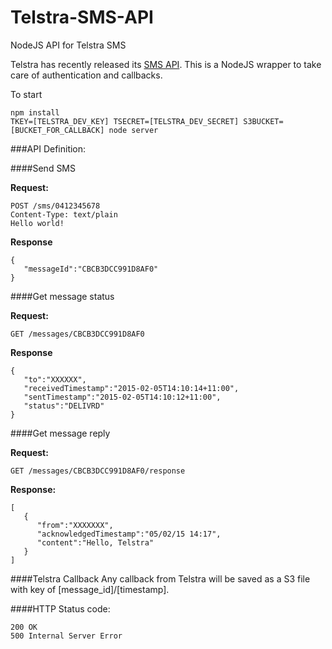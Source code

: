 
# Telstra-SMS-API
NodeJS API for Telstra SMS

Telstra has recently released its [SMS API](https://dev.telstra.com/content/sms-api-0). This is a NodeJS wrapper to take care of authentication and callbacks. 

To start
```
npm install
TKEY=[TELSTRA_DEV_KEY] TSECRET=[TELSTRA_DEV_SECRET] S3BUCKET=[BUCKET_FOR_CALLBACK] node server
```

###API Definition:

####Send SMS

**Request:**
```
POST /sms/0412345678
Content-Type: text/plain
Hello world!
```

**Response**
```
{  
   "messageId":"CBCB3DCC991D8AF0"
}
```

####Get message status

**Request:**
```
GET /messages/CBCB3DCC991D8AF0
```

**Response**
```
{  
   "to":"XXXXXX",
   "receivedTimestamp":"2015-02-05T14:10:14+11:00",
   "sentTimestamp":"2015-02-05T14:10:12+11:00",
   "status":"DELIVRD"
}
```

####Get message reply

**Request:**
```
GET /messages/CBCB3DCC991D8AF0/response
```

**Response:**
```
[  
   {  
      "from":"XXXXXXX",
      "acknowledgedTimestamp":"05/02/15 14:17",
      "content":"Hello, Telstra"
   }
]
```
####Telstra Callback
Any callback from Telstra will be saved as a S3 file with key of [message_id]/[timestamp].


####HTTP Status code:
```
200 OK
500 Internal Server Error
```
